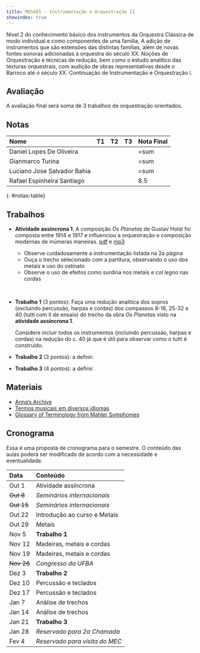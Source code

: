 ```yaml
---
title: MUSA85 - Instrumentação e Orquestração II
showindex: true
---
```


Nível 2 do conhecimento básico dos instrumentos da Orquestra Clássica de modo
individual e como componentes de uma família, A adição de instrumentos que são
extensões das distintas famílias, além de novas fontes sonoras adicionadas à
orquestra do século XX. Noções de Orquestração e técnicas de redução, bem como o
estudo analítico das texturas orquestrais, com audição de obras representativas
desde o Barroco até o século XX. Continuação de Instrumentação e Orquestração I.

## Avaliação

A avaliação final será soma de 3 trabalhos de orquestração orientados.

## Notas

| Nome                        | T1 | T2 | T3 | Nota Final |
|:----------------------------|:---|:---|:---|:-----------|
| Daniel Lopes De Oliveira    |    |    |    | =sum       |
| Gianmarco Turina            |    |    |    | =sum       |
| Luciano Jose Salvador Bahia |    |    |    | =sum       |
| Rafael Espinheira Santiago  |    |    |    | 8.5        |
{: #notas-table}

<!-- | Rafael Espinheira Santiago | 1.0 | 2.5 | 2.5 | 2.5  -->

## Trabalhos

- **Atividade assíncrona 1**: A composição *Os Planetas* de Gustav Holst foi
  composta entre 1914 e 1917 e influenciou a orquestração e composição modernas
  de inúmeras maneiras. [pdf][1] e [mp3][2]

  - Observe cuidadosamente a instrumentação listada na 2a página
  - Ouça o trecho selecionado com a partitura, observando o uso dos metais e uso do ostinato
  - Observe o uso de efeitos como surdina nos metais e *col legno* nas cordas

<br/>

- **Trabalho 1** (3 pontos): Faça uma redução analítica dos sopros (excluindo
    percussão, harpas e cordas) dos compassos 8-16, 25-32 e 40 (tutti com II de
    ensaio) do trecho da obra *Os Planetas* visto na **atividade assíncrona 1**.

    Considere incluir todos os instrumentos (incluindo percussão, harpas e
    cordas) na redução do c. 40 já que é útil para observar como o tutti é
    construido.

- **Trabalho 2** (3 pontos): a definir.

- **Trabalho 3** (4 pontos): a definir.

[1]: https://docs.pkroger.com/Holst%20-%20Os%20Planetas%20-%20Marte%20-%20Trecho.pdf
[2]: https://docs.pkroger.com/Holst%20-%20Os%20Planetas%20-%20Marte%20-%20Trecho.mp3

## Materiais

- [Anna’s Archive](https://annas-archive.org)
- [Termos musicais em diversos idiomas](https://web.library.yale.edu/cataloging/music/instname)
- [Glossary of Terminology from Mahler Symphonies](https://www.orchestralibrary.com/reftables/mahler2gloss.html)

## Cronograma

Essa é uma proposta de cronograma para o semestre. O conteúdo das aulas poderá
ser modificado de acordo com a necessidade e eventualidade.

| Data       | Conteúdo                       |
|:-----------|:-------------------------------|
| Out 1      | Atividade assíncrona           |
| ~~Out 8~~  | *Seminários internacionais*    |
| ~~Out 15~~ | *Seminários internacionais*    |
| Out 22     | Introdução ao curso e Metais   |
| Out 29     | Metais                         |
| Nov 5      | **Trabalho 1**                 |
| Nov 12     | Madeiras, metais e cordas      |
| Nov 19     | Madeiras, metais e cordas      |
| ~~Nov 26~~ | *Congresso da UFBA*            |
| Dez 3      | **Trabalho 2**                 |
| Dez 10     | Percussão e teclados           |
| Dez 17     | Percussão e teclados           |
| Jan 7      | Análise de trechos             |
| Jan 14     | Análise de trechos             |
| Jan 21     | **Trabalho 3**                 |
| Jan 28     | *Reservado para 2a Chamada*    |
| Fev 4      | *Reservado para visita do MEC* |
